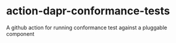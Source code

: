 # action-dapr-conformance-tests
A github action for running conformance test against a pluggable component
